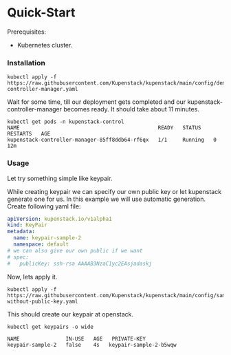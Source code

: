 # Quick-Start



Prerequisites:

* Kubernetes cluster.

### Installation

```shell
kubectl apply -f https://raw.githubusercontent.com/Kupenstack/kupenstack/main/config/demo/kupenstack-controller-manager.yaml
```

Wait for some time, till our deployment gets completed and our kupenstack-controller-manager becomes ready. It should take about 11 minutes.

```
kubectl get pods -n kupenstack-control
NAME                                             READY   STATUS    RESTARTS   AGE
kupenstack-controller-manager-85ff8ddb64-rf6qx   1/1     Running   0          12m
```



### Usage

Let try something simple like keypair.

While creating keypair we can specify our own public key or let kupenstack generate one for us. In this example we will use automatic generation. Create following yaml file:

```yaml
apiVersion: kupenstack.io/v1alpha1
kind: KeyPair
metadata:
  name: keypair-sample-2
  namespace: default
# we can also give our own public if we want
# spec:
#	publicKey: ssh-rsa AAAAB3NzaC1yc2EAsjadaskj
```

Now, lets apply it.

```
kubectl apply -f https://raw.githubusercontent.com/Kupenstack/kupenstack/main/config/samples/keypair-without-public-key.yaml
```

This should create our keypair at openstack.

```shell
kubectl get keypairs -o wide
```

```
NAME               IN-USE   AGE   PRIVATE-KEY
keypair-sample-2   false    4s   keypair-sample-2-b5wqw
```



